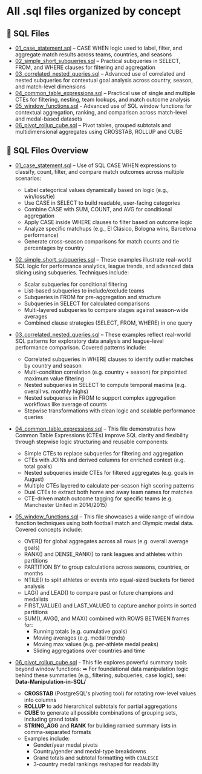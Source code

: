 # All .sql files organized by concept

## 📄 SQL Files
- [01_case_statement.sql](01_case_statement.sql) – CASE WHEN logic used to label, filter, and aggregate match results across teams, countries, and seasons
- [02_simple_short_subqueries.sql](02_simple_short_subqueries.sql) – Practical subqueries in SELECT, FROM, and WHERE clauses for filtering and aggregation
- [03_correlated_nested_queries.sql](03_correlated_nested_queries.sql) – Advanced use of correlated and nested subqueries for contextual goal analysis across country, season, and match-level dimensions
- [04_common_table_expressions.sql](04_common_table_expressions.sql) – Practical use of single and multiple CTEs for filtering, nesting, team lookups, and match outcome analysis
- [05_window_functions.sql](05_window_functions.sql) - Advanced use of SQL window functions for contextual aggregation, ranking, and comparison across match-level and medal-based datasets
- [06_pivot_rollup_cube.sql](06_pivot_rollup_cube.sql) – Pivot tables, grouped subtotals and multidimensional aggregates using CROSSTAB, ROLLUP and CUBE


## 📄 SQL Files Overview

* [01_case_statement.sql](01_case_statement.sql) – Use of SQL CASE WHEN expressions to classify, count, filter, and compare match outcomes across multiple scenarios:

  * Label categorical values dynamically based on logic (e.g., win/loss/tie)
  * Use CASE in SELECT to build readable, user-facing categories
  * Combine CASE with SUM, COUNT, and AVG for conditional aggregation
  * Apply CASE inside WHERE clauses to filter based on outcome logic
  * Analyze specific matchups (e.g., El Clásico, Bologna wins, Barcelona performance)
  * Generate cross-season comparisons for match counts and tie percentages by country

* [02_simple_short_subqueries.sql](02_simple_short_subqueries.sql) – These examples illustrate real-world SQL logic for performance analytics, league trends, and advanced data slicing using subqueries. Techniques include:

  * Scalar subqueries for conditional filtering
  * List-based subqueries to include/exclude teams
  * Subqueries in FROM for pre-aggregation and structure
  * Subqueries in SELECT for calculated comparisons
  * Multi-layered subqueries to compare stages against season-wide averages
  * Combined clause strategies (SELECT, FROM, WHERE) in one query

* [03_correlated_nested_queries.sql](03_correlated_nested_queries.sql) – These examples reflect real-world SQL patterns for exploratory data analysis and league-level performance comparison. Covered patterns include:

  * Correlated subqueries in WHERE clauses to identify outlier matches by country and season
  * Multi-condition correlation (e.g. country + season) for pinpointed maximum value filtering
  * Nested subqueries in SELECT to compute temporal maxima (e.g. overall vs. monthly highs)
  * Nested subqueries in FROM to support complex aggregation workflows like average of counts
  * Stepwise transformations with clean logic and scalable performance queries

* [04_common_table_expressions.sql](04_common_table_expressions.sql) – This file demonstrates how Common Table Expressions (CTEs) improve SQL clarity and flexibility through stepwise logic structuring and reusable components:

  * Simple CTEs to replace subqueries for filtering and aggregation
  * CTEs with JOINs and derived columns for enriched context (e.g. total goals)
  * Nested subqueries inside CTEs for filtered aggregates (e.g. goals in August)
  * Multiple CTEs layered to calculate per-season high scoring patterns
  * Dual CTEs to extract both home and away team names for matches
  * CTE-driven match outcome tagging for specific teams (e.g. Manchester United in 2014/2015)
 
* [05_window_functions.sql](05_window_functions.sql) – This file showcases a wide range of window function techniques using both football match and Olympic medal data. Covered concepts include:

  * OVER() for global aggregates across all rows (e.g. overall average goals)
  * RANK() and DENSE_RANK() to rank leagues and athletes within partitions
  * PARTITION BY to group calculations across seasons, countries, or months
  * NTILE() to split athletes or events into equal-sized buckets for tiered analysis
  * LAG() and LEAD() to compare past or future champions and medalists
  * FIRST_VALUE() and LAST_VALUE() to capture anchor points in sorted partitions
  * SUM(), AVG(), and MAX() combined with ROWS BETWEEN frames for:
      * Running totals (e.g. cumulative goals)
      * Moving averages (e.g. medal trends)
      * Moving max values (e.g. per-athlete medal peaks)
      * Sliding aggregations over countries and time

* [06_pivot_rollup_cube.sql](06_pivot_rollup_cube.sql) - This file explores powerful summary tools beyond window functions:
  ➡ For foundational data manipulation logic behind these summaries (e.g., filtering, subqueries, case logic), see: **Data-Manipulation-in-SQL/**

  * **CROSSTAB** (PostgreSQL's pivoting tool) for rotating row-level values into columns
  * **ROLLUP** to add hierarchical subtotals for partial aggregations
  * **CUBE** to generate all possible combinations of grouping sets, including grand totals
  * **STRING_AGG** and **RANK** for building ranked summary lists in comma-separated formats
  * Examples include:
    - Gender/year medal pivots
    - Country/gender and medal-type breakdowns
    - Grand totals and subtotal formatting with `COALESCE`
    - 3-country medal rankings reshaped for readability
